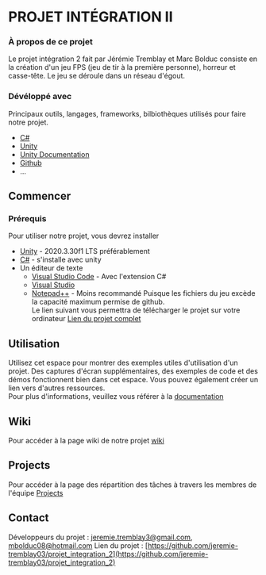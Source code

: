 # PROJET INTÉGRATION II
### À propos de ce projet
Le projet intégration 2 fait par Jérémie Tremblay et Marc Bolduc consiste en la création d'un jeu FPS (jeu de tir à la première personne), horreur et casse-tête. Le jeu se déroule dans un réseau d'égout.
### Dévéloppé avec
Principaux outils, langages, frameworks, bilbiothèques utilisés pour faire notre projet.   
- [C#](https://docs.microsoft.com/en-us/dotnet/csharp/)
- [Unity](https://unity.com/)
- [Unity Documentation](https://docs.unity3d.com/Manual/index.html)
- [Github](https://github.com/)
- ...
## Commencer
### Prérequis
Pour utiliser notre projet, vous devrez installer
- [Unity](https://unity.com/) - 2020.3.30f1 LTS préférablement
- [C#]() - s'installe avec unity
- Un éditeur de texte
  - [Visual Studio Code](https://code.visualstudio.com/) - Avec l'extension C#
  - [Visual Studio](https://visualstudio.microsoft.com/fr/downloads/)
  - [Notepad++](https://notepad-plus-plus.org/downloads/) - Moins recommandé
Puisque les fichiers du jeu excède la capacité maximum permise de github.  
Le lien suivant vous permettra de télécharger le projet sur votre ordinateur [Lien du projet complet]()
## Utilisation
Utilisez cet espace pour montrer des exemples utiles d'utilisation d'un projet. Des captures d'écran supplémentaires, des exemples de code et des démos fonctionnent bien dans cet espace. Vous pouvez également créer un lien vers d'autres ressources.  
Pour plus d'informations, veuillez vous référer à la [documentation](https://github.com/jeremie-tremblay03/projet_integration_2/wiki)
## Wiki
Pour accéder à la page wiki de notre projet [wiki](https://github.com/jeremie-tremblay03/projet_integration_2/wiki)
## Projects
Pour accéder à la page des répartition des tâches à travers les membres de l'équipe [Projects](https://github.com/users/jeremie-tremblay03/projects/1)
## Contact
Développeurs du projet : [jeremie.tremblay3@gmail.com](), [mbolduc08@hotmail.com]()
Lien du projet : [https://github.com/jeremie-tremblay03/projet_integration_2](https://github.com/jeremie-tremblay03/projet_integration_2)

